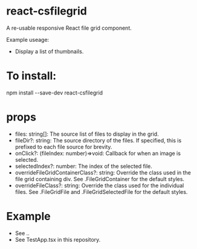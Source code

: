 # react-csfilegrid

A re-usable responsive React file grid component.

Example useage:
- Display a list of thumbnails.

# To install:
npm install --save-dev react-csfilegrid

# props
- files: string[]: The source list of files to display in the grid.
- fileDir?: string: The source directory of the files. If specified, this is prefixed to each file source for brevity.
- onClick?: (fileIndex: number)=>void: Callback for when an image is selected.
- selectedIndex?: number: The index of the selected file.
- overrideFileGridContainerClass?: string: Override the class used in the file grid containing div. See .FileGridContainer for the default styles.
- overrideFileClass?: string: Override the class used for the individual files. See .FileGridFile and .FileGridSelectedFile for the default styles.

# Example
- See ..
- See TestApp.tsx in this repository.
